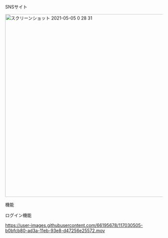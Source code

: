 SNSサイト

<img width="585" alt="スクリーンショット 2021-05-05 0 28 31" src="https://user-images.githubusercontent.com/66195678/117028715-eebbf000-ad38-11eb-82b3-0b77f85e6d1d.png">

機能

ログイン機能


https://user-images.githubusercontent.com/66195678/117030505-b0bfcb80-ad3a-11eb-93e8-d47256e25572.mov

